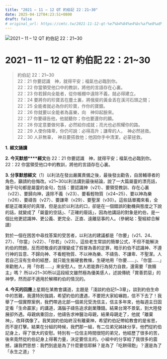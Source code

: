 ```yaml
---
title: "2021 – 11 – 12 QT 約伯記 22：21~30"
date: 2025-04-12T04:23:51+0800
draft: false
# original_url: https://cmtc.tw/2021-11-12-qt-%e7%b4%84%e4%bc%af%e8%a8%98-22%ef%bc%9a2130
---
```


![2021 – 11 – 12 QT 約伯記 22：21\~30](/images/qt.jpg   "2021 – 11 – 12 QT 約伯記 22：21\~30")

# 2021 – 11 – 12 QT 約伯記 22：21\~30

> 約伯記 22：21\~30  
> 22：21 你要認識　神，就得平安；福氣也必臨到你。  
> 22：22 你當領受他口中的教訓，將他的言語存在心裏。  
> 22：23 你若歸向全能者，從你帳棚中遠除不義，就必得建立。  
> 22：24 要將你的珍寶丟在塵土裏，將俄斐的黃金丟在溪河石頭之間；  
> 22：25 全能者就必為你的珍寶，作你的寶銀。  
> 22：26 你就要以全能者為喜樂，向　神仰起臉來。  
> 22：27 你要禱告他，他就聽你；你也要還你的願。  
> 22：28 你定意要做何事，必然給你成就；亮光也必照耀你的路。  
> 22：29 人使你降卑，你仍可說：必得高升；謙卑的人，　神必然拯救。  
> 22：30 人非無辜，　神且要搭救他；他因你手中清潔，必蒙拯救。

**1.** **經文誦讀**

**2. 今天默想****經文**伯 22：21 你要認識　神，就得平安；福氣也必臨到你。  
22：22 你當領受他口中的教訓，將他的言語存在心裏。

**3. 分享默想經文**（1）以利法在發出嚴厲責備之後，最後發出勸告，自居輔導者的角色，籲請約伯悔改。v21\~30以利法講到最後結論，說了一大篇屬靈的漂亮話，幾乎句句都是屬靈的金句，包括：要認識神（v21）、要領受教訓、存在心裏（v22）、要歸向神，遠除不義（v23）、要看輕物質（v24\~25）、要以神為樂（v26）、要禱告（v27）、要謙卑（v29）、要聖潔（v30）。這些話單獨來看，全都是正確美好的真理，但是出於以利法的口，卻是在一個錯誤的動機與態度之下說的話，就變成了「屬靈的空話」、「正確的廢話」，因為他講話的對象是約伯，是一個比他更認識神、更公義、更完全、正直、遠離惡事的人。（參網站：聖經綜合解讀）

對於一個在困苦中尋找答案的受苦者，以利法的建議都是「你要」（v21、24、27）、「你當」（v22）、「你若」（v23）。這些老生常談的簡單公式，不但不能解決約伯的問題，反而把敬虔的道理變成了假冒為善的定罪，暗示約伯不認識神、不遵行神的旨意、不歸向神、不看輕物質、不以神為樂、不禱告、不謙卑、不聖潔。人若自己沒有生命的經歷，就只能生搬硬套教條，生硬地用「你要……」、「你當……」來勸勉人，用「你若……」來安慰人。世人若能靠行為努力自救，還需要「救贖主」嗎？ 所以v21\~30所以這段經文雖然極為優美感人，述說傳統「賞善罰惡」的神學，然而卻不適用於解釋約伯的情況的。

**4. 今天的回應**上星期在某教會講道，主題是「淺談約伯記1\~3章」，談到約伯生命中的苦難，我還特別強調，希望約伯的遭遇，不要把大家給嚇跑，信不下去了！我舉了一個實際案例，我們帶過北部一個弟兄受洗信主，信主多年來，他每週主日固定看「生命贏家」的講道，滿腦子禱告追求創業賺錢。結果台灣不景氣，到大陸發展卻外遇。母親病重回台，他禱告求神醫治母親，結果母親走了，他就「離棄神」，改拜偶像了。我笑說約伯始終沒有離棄神，希望約伯記帶給教會的是省思，而不是打擊。結果在分組的時候，我們那一組，有二位弟兄姊妹分享，他們從約伯記身上，得了很大的安慰。特別有一位信主時間很短的弟兄，他經歷了很多的苦，後來竟然從約伯記身上得著力量，決定要信主的。小組中的分享給了我很多的震撼，讓我們思想：我們到底是為了什麼要信耶穌？是為了「吃餅得飽」？還是為了「永生之道」？